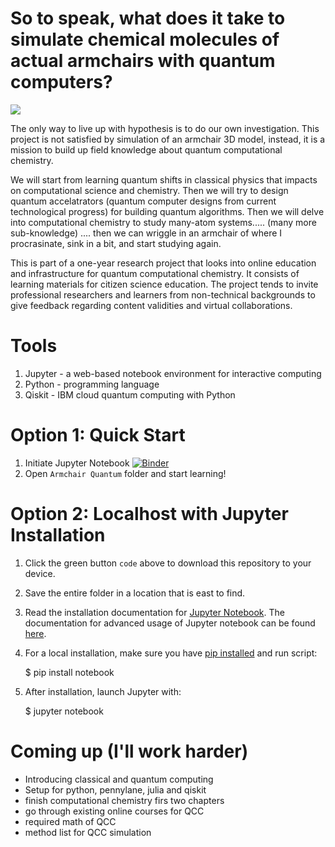 # So to speak, what does it take to simulate chemical molecules of actual armchairs with quantum computers?

![](https://github.com/pdflu/Armchair-Quantum/blob/main/Under%20Cushions/armnice.png)

The only way to live up with hypothesis is to do our own investigation. This project is not satisfied by simulation of an armchair 3D model, instead, it is a mission to build up field knowledge about quantum computational chemistry. 

We will start from learning quantum shifts in classical physics that impacts on computational science and chemistry. Then we will try to design quantum accelatrators (quantum computer designs from current technological progress) for building quantum algorithms. Then we will delve into computational chemistry to study many-atom systems.....  (many more sub-knowledge) .... then we can wriggle in an armchair of where I procrasinate, sink in a bit, and start studying again.

This is part of a one-year research project that looks into online education and infrastructure for quantum computational chemistry. It consists of learning materials for citizen science education. The project tends to invite professional researchers and learners from non-technical backgrounds to give feedback regarding content validities and virtual collaborations. 

# Tools 
1. Jupyter - a web-based notebook environment for interactive computing
2. Python - programming language 
3. Qiskit - IBM cloud quantum computing with Python

# Option 1: Quick Start
1. Initiate Jupyter Notebook 
[![Binder](https://mybinder.org/badge_logo.svg)](https://mybinder.org/v2/gh/pdflu/Armchair-Quantum/HEAD)
2. Open `Armchair Quantum` folder and start learning! 

# Option 2: Localhost with Jupyter Installation

1. Click the green button `code` above to download this repository to your device.

2. Save the entire folder in a location that is east to find. 

3. Read the installation documentation for [Jupyter Notebook](https://jupyter.readthedocs.io/en/latest/install.html).
The documentation for advanced usage of Jupyter notebook can be found
[here](https://jupyter-notebook.readthedocs.io/en/latest/).

4. For a local installation, make sure you have
[pip installed](https://pip.readthedocs.io/en/stable/installing/) and run script:

    $ pip install notebook

5. After installation, launch Jupyter with:

    $ jupyter notebook


# Coming up (I'll work harder)

- Introducing classical and quantum computing 
- Setup for python, pennylane, julia and qiskit 
- finish computational chemistry firs two chapters 
- go through existing online courses for QCC
- required math of QCC
- method list for QCC simulation 
